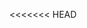 <<<<<<< HEAD
<!-- Project 3 -->

<!-- Its for a non-profit organization.They empower girls into the tech industry.They try to liverate technology for social innovation ,yence they want young woman to be aprt of the african industry.The organisation are looking at rebuildering.their website wants to look more modern and slick.They want responsive,interactrive and  more engaging site.By having a website like that it will help the target market stay longer on the site and hence they will get the message across of what the organisation stand for.



-"Zeplic App" -->

<!-- Use everything we've learnt so far.SASS not CSS. -->

<!-- What expected:
-A repo
-Code for CT(name of repo)
-Should have appropriate files and folders.
-README.md should be *powerful*
-make sure you always commit and push changes when you make updates  to your site.
-website must be responsive(desktop;tablet;mobile;nafees has a website for media queries)
-Selectors.
-Homepage(banner ;counters(count up values);
-carousel for the partners logos;
-About page include the team photos;
-stats counters;the images should be optimised (it doesnt take long to load);
-portfolio  page(consiting of images are to zoom in when you hover over it.When you  click on the image it should open a pretty photo)
-contact page(must have a google map showing location of organisation.contact form that look exactly like oon the original design.)
-There will be buttons,these buttons should expand to the right  when the user hovers on them(expand from 100% to 110%)
-the nav bar must be static or stick nav bar.the nav bar follows their acting.
-Logo
- a back top top button(the action shjould be smooth scroll)
-course page(design it yourself such that it goes occurdingly to the way the other pages look.)
  -->

  <!-- how to create coursers page:
  -object constructor to creat courses page.
  -the user must be able to click on the course.
  -the course we have  method which we add it to a basket/or a  cart(should be able to add and remove,amount)
  -the basket or cart would show the number of coursers you signed out.the duration / description.
  -if a course  is signed up/added and use reverse functionality .
  - objects are great tools when programming tools, they can be used to get info aboutr a particular thing without creating a multiple value
  -methods ,constructive functions and prototypes might be the best way to make this page
=======
<!-- Project 3 -->

<!-- Its for a non-profit organization.They empower girls into the tech industry.They try to liverate technology for social innovation ,yence they want young woman to be aprt of the african industry.The organisation are looking at rebuildering.their website wants to look more modern and slick.They want responsive,interactrive and  more engaging site.By having a website like that it will help the target market stay longer on the site and hence they will get the message across of what the organisation stand for.



-"Zeplic App" -->

<!-- Use everything we've learnt so far.SASS not CSS. -->

<!-- What expected:
-A repo
-Code for CT(name of repo)
-Should have appropriate files and folders.
-README.md should be *powerful*
-make sure you always commit and push changes when you make updates  to your site.
-website must be responsive(desktop;tablet;mobile;nafees has a website for media queries)
-Selectors.
-Homepage(banner ;counters(count up values);
-carousel for the partners logos;
-About page include the team photos;
-stats counters;the images should be optimised (it doesnt take long to load);
-portfolio  page(consiting of images are to zoom in when you hover over it.When you  click on the image it should open a pretty photo)
-contact page(must have a google map showing location of organisation.contact form that look exactly like oon the original design.)
-There will be buttons,these buttons should expand to the right  when the user hovers on them(expand from 100% to 110%)
-the nav bar must be static or stick nav bar.the nav bar follows their acting.
-Logo
- a back top top button(the action shjould be smooth scroll)
-course page(design it yourself such that it goes occurdingly to the way the other pages look.)
  -->

  <!-- how to create coursers page:
  -object constructor to creat courses page.
  -the user must be able to click on the course.
  -the course we have  method which we add it to a basket/or a  cart(should be able to add and remove,amount)
  -the basket or cart would show the number of coursers you signed out.the duration / description.
  -if a course  is signed up/added and use reverse functionality .
  - objects are great tools when programming tools, they can be used to get info aboutr a particular thing without creating a multiple value
  -methods ,constructive functions and prototypes might be the best way to make this page
>>>>>>> 16d48af219ce75265ecdb07ff525acc163809c4d
  -make sure thaat functionality is met,code qua;l -->